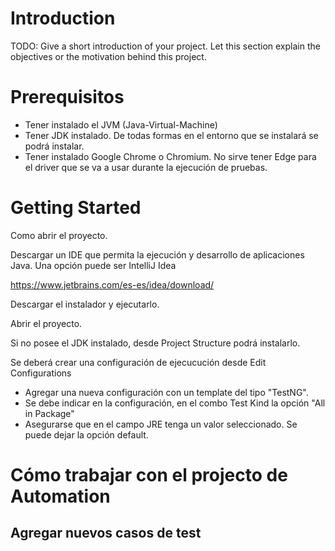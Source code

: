 # Introduction 
TODO: Give a short introduction of your project. Let this section explain the objectives or the motivation behind this project. 

# Prerequisitos

- Tener instalado el JVM (Java-Virtual-Machine)
- Tener JDK instalado. De todas formas en el entorno que se instalará se podrá instalar.
- Tener instalado Google Chrome o Chromium. No sirve tener Edge para el driver que se va a usar durante la ejecución de pruebas.

# Getting Started
Como abrir el proyecto.

Descargar un IDE que permita la ejecución y desarrollo de aplicaciones Java. Una opción puede ser IntelliJ Idea

https://www.jetbrains.com/es-es/idea/download/

Descargar el instalador y ejecutarlo.

Abrir el proyecto.

Si no posee el JDK instalado, desde Project Structure podrá instalarlo.

Se deberá crear una configuración de ejecucución desde Edit Configurations
- Agregar una nueva configuración con un template del tipo "TestNG".
- Se debe indicar en la configuración, en el combo Test Kind la opción "All in Package"
- Asegurarse que en el campo JRE tenga un valor seleccionado. Se puede dejar la opción default.


# Cómo trabajar con el projecto de Automation

## Agregar nuevos casos de test

